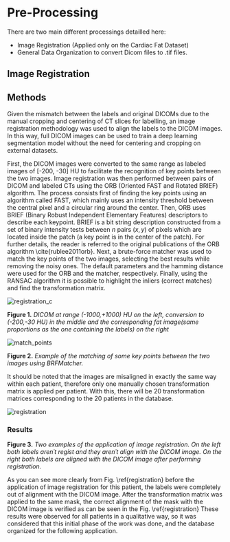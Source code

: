 # Pre-Processing

There are two main different processings detailled here:
- Image Registration (Applied only on the Cardiac Fat Dataset)
- General Data Organization to convert Dicom files to .tif files.

## Image Registration

## Methods
Given the mismatch between the labels and original DICOMs due to the manual cropping and centering of CT slices for labelling, an image registration methodology was used to align the labels to the DICOM images. In this way, full DICOM images can be used to train a deep learning segmentation model without the need for centering and cropping on external datasets.

First, the DICOM images were converted to the same range as labeled images of [-200, -30] HU to facilitate the recognition of key points between the two images. Image registration was then performed between pairs of DICOM and labeled CTs using the ORB (Oriented FAST and Rotated BRIEF) algorithm. The process consists first of finding the key points using an algorithm called FAST, which mainly uses an intensity threshold between the central pixel and a circular ring around the center. Then, ORB uses BRIEF (Binary Robust Independent Elementary Features) descriptors to describe each keypoint. BRIEF is a bit string description constructed from a set of binary intensity tests between $n$ pairs $(x,y)$ of pixels which are located inside the patch (a key point is in the center of the patch). For further details, the reader is referred to the original publications of the ORB algorithm \cite{rublee2011orb}. Next, a brute-force matcher was used to match the key points of the two images, selecting the best results while removing the noisy ones. The default parameters and the hamming distance were used for the ORB and the matcher, respectively. Finally, using the RANSAC algorithm it is possible to highlight the inliers (correct matches) and find the transformation matrix.

![registration_c](https://github.com/rubensilvab/Pericardial-Segmentation/assets/130314085/319cd54e-2e51-4369-a86a-f7572a3cefaf)

 **Figure 1.**          *DICOM at range (-1000,+1000) HU on the left, conversion to (-200,-30 HU) in the middle and the corresponding fat image(same proportions as the one containing the labels) on the right*


![match_points](https://github.com/rubensilvab/Pericardial-Segmentation/assets/130314085/5da8e401-5f6d-4adc-9b39-0a788d3aa31c)

**Figure 2.** *Example of the matching of some key points between the two images using BRFMatcher.*

It should be noted that the images are misaligned in exactly the same way within each patient, therefore only one manually chosen transformation matrix is applied per patient. With this, there will be 20 transformation matrices corresponding to the 20 patients in the database.

![registration](https://github.com/rubensilvab/Pericardial-Segmentation/assets/130314085/f15b0742-0e53-4c25-96f6-6c96166d6231)

### Results

**Figure 3.** *Two examples of the application of image registration. On the left both labels aren´t regist and they aren´t align with the DICOM image. On the right both labels are aligned with the DICOM image after performing registration.*

As you can see more clearly from Fig. \ref{registration} before the application of image registration for this patient, the labels were completely out of alignment with the DICOM image. After the transformation matrix was applied to the same mask, the correct alignment of the mask with the DICOM image is verified as can be seen in the Fig. \ref{registration} These results were observed for all patients in a qualitative way, so it was considered that this initial phase of the work was done, and the database organized for the following application. 

